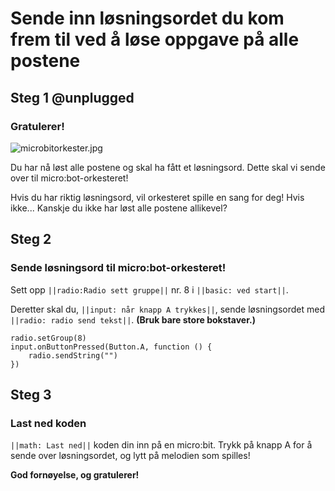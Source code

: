 # Sende inn løsningsordet du kom frem til ved å løse oppgave på alle postene

## Steg 1 @unplugged

### Gratulerer!

![microbitorkester.jpg](https://i.postimg.cc/k5h33f83/microbitorkester.jpg)

Du har nå løst alle postene og skal ha fått et løsningsord. Dette skal vi sende over til micro:bot-orkesteret!

Hvis du har riktig løsningsord, vil orkesteret spille en sang for deg! Hvis ikke... Kanskje du ikke har løst alle postene allikevel?


## Steg 2

### Sende løsningsord til micro:bot-orkesteret!

Sett opp ``||radio:Radio sett gruppe||`` nr. 8 i ``||basic: ved start||``.

Deretter skal du, ``||input: når knapp A trykkes||``, sende løsningsordet med ``||radio: radio send tekst||``. **(Bruk bare store bokstaver.)**

```blocks
radio.setGroup(8)
input.onButtonPressed(Button.A, function () {
    radio.sendString("")
})
```

## Steg 3

### Last ned koden

``||math: Last ned||`` koden din inn på en micro:bit. Trykk på knapp A for å sende over løsningsordet, og lytt på melodien som spilles!

**God fornøyelse, og gratulerer!**